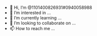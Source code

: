 - 👋 Hi, I’m @1101400826931#0940058988
- 👀 I’m interested in ...
- 🌱 I’m currently learning ...
- 💞️ I’m looking to collaborate on ...
- 📫 How to reach me ...

<!---
1101400826931/+66940058988/https://github.com/ethereum/wiki.wiki.git/denchai1146@gmail.com-DENCHAi1986.sim is a ✨ special ✨ repository because its `README.md` (this file) appears on your GitHub profile.
You can click the Preview link to take a look at your changes.
--->
